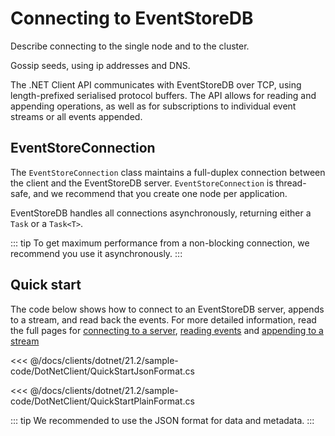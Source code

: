 # Connecting to EventStoreDB

Describe connecting to the single node and to the cluster.

Gossip seeds, using ip addresses and DNS.

The .NET Client API communicates with EventStoreDB over TCP, using length-prefixed serialised protocol buffers. The API allows for reading and appending operations, as well as for subscriptions to individual event streams or all events appended.

## EventStoreConnection

The `EventStoreConnection` class maintains a full-duplex connection between the client and the EventStoreDB server. `EventStoreConnection` is thread-safe, and we recommend that you create one node per application.

EventStoreDB handles all connections asynchronously, returning either a `Task` or a `Task<T>`.

::: tip
To get maximum performance from a non-blocking connection, we recommend you use it asynchronously.
:::

## Quick start

The code below shows how to connect to an EventStoreDB server, appends to a stream, and read back the events. For more detailed information, read the full pages for [connecting to a server](connecting-to-a-server.md), [reading events](../reading/README.md) and [appending to a stream](../appending/README.md)

<xode-group>
<xode-block title="JSON format event">

<<< @/docs/clients/dotnet/21.2/sample-code/DotNetClient/QuickStartJsonFormat.cs
</xode-block>
<xode-block title="Plain-text format event">

<<< @/docs/clients/dotnet/21.2/sample-code/DotNetClient/QuickStartPlainFormat.cs
</xode-block>
</xode-group>

::: tip
We recommended to use the JSON format for data and metadata.
:::

